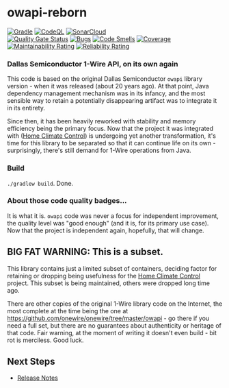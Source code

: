owapi-reborn
==

[![Gradle](https://github.com/home-climate-control/owapi-reborn/actions/workflows/gradle.yml/badge.svg)](https://github.com/home-climate-control/owapi-reborn/actions/workflows/gradle.yml)
[![CodeQL](https://github.com/home-climate-control/owapi-reborn/actions/workflows/codeql.yml/badge.svg)](https://github.com/home-climate-control/owapi-reborn/actions/workflows/codeql.yml)
[![SonarCloud](https://github.com/home-climate-control/owapi-reborn/actions/workflows/sonarcloud.yml/badge.svg)](https://github.com/home-climate-control/owapi-reborn/actions/workflows/sonarcloud.yml)  
[![Quality Gate Status](https://sonarcloud.io/api/project_badges/measure?project=home-climate-control_owapi-reborn&metric=alert_status)](https://sonarcloud.io/dashboard?id=home-climate-control_owapi-reborn)
[![Bugs](https://sonarcloud.io/api/project_badges/measure?project=home-climate-control_owapi-reborn&metric=bugs)](https://sonarcloud.io/dashboard?id=home-climate-control_owapi-reborn)
[![Code Smells](https://sonarcloud.io/api/project_badges/measure?project=home-climate-control_owapi-reborn&metric=code_smells)](https://sonarcloud.io/dashboard?id=home-climate-control_owapi-reborn)
[![Coverage](https://sonarcloud.io/api/project_badges/measure?project=home-climate-control_owapi-reborn&metric=coverage)](https://sonarcloud.io/dashboard?id=home-climate-control_owapi-reborn)
[![Maintainability Rating](https://sonarcloud.io/api/project_badges/measure?project=home-climate-control_owapi-reborn&metric=sqale_rating)](https://sonarcloud.io/dashboard?id=home-climate-control_owapi-reborn)
[![Reliability Rating](https://sonarcloud.io/api/project_badges/measure?project=home-climate-control_owapi-reborn&metric=reliability_rating)](https://sonarcloud.io/dashboard?id=home-climate-control_owapi-reborn)

### Dallas Semiconductor 1-Wire API, on its own again

This code is based on the original Dallas Semiconductor `owapi` library version - when it was released (about 20 years ago).
At that point, Java dependency management mechanism was in its infancy, and the most sensible way to retain a potentially disappearing artifact
was to integrate it in its entirety.

Since then, it has been heavily reworked with stability and memory efficiency being the primary focus. Now that the project it was integrated with
([Home Climate Control](https://github.com/home-climate-control/dz)) is undergoing yet another transformation, it's time for this library
to be separated so that it can continue life on its own - surprisingly, there's still demand for 1-Wire operations from Java.

### Build

`./gradlew build`. Done.

### About those code quality badges...

It is what it is. `owapi` code was never a focus for independent improvement, the quality level was "good enough" (and it is, for its primary use case).
Now that the project is independent again, hopefully, that will change.

## BIG FAT WARNING: This is a subset.

This library contains just a limited subset of containers, deciding factor for retaining or dropping being usefulness for the [Home Climate Control](https://github.com/home-climate-control/dz) project. This subset is being maintained, others were dropped long time ago.

There are other copies of the original 1-Wire library code on the Internet, the most complete at the time being the one at https://github.com/onewire/onewire/tree/master/owapi - go there if you need a full set, but there are no guarantees about authenticity or heritage of that code. Fair warning, at the moment of writing it doesn't even build - bit rot is merciless. Good luck.

## Next Steps
* [Release Notes](./docs/release-notes.md)
